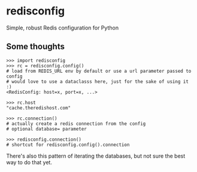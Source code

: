 # redisconfig
Simple, robust Redis configuration for Python


## Some thoughts

```
>>> import redisconfig
>>> rc = redisconfig.config()
# load from REDIS_URL env by default or use a url parameter passed to config
# would love to use a dataclasss here, just for the sake of using it :)
<RedisConfig: host=x, port=x, ...>

>>> rc.host
"cache.theredishost.com"

>>> rc.connection()
# actually create a redis connection from the config
# optional database= parameter

>>> redisconfig.connection()
# shortcut for redisconfig.config().connection
```

There's also this pattern of iterating the databases, but not sure the best way to do that yet.
